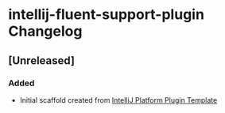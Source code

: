 <!-- Keep a Changelog guide -> https://keepachangelog.com -->

# intellij-fluent-support-plugin Changelog

## [Unreleased]
### Added
- Initial scaffold created from [IntelliJ Platform Plugin Template](https://github.com/JetBrains/intellij-platform-plugin-template)
